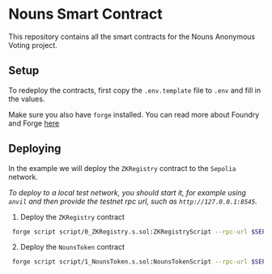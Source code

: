# Nouns Smart Contract

This repository contains all the smart contracts for the Nouns Anonymous Voting project.

## Setup

To redeploy the contracts, first copy the `.env.template` file to `.env` and fill in the values.

Make sure you also have `forge` installed. You can read more about Foundry and Forge [here](https://book.getfoundry.sh/getting-started/installation)

## Deploying

In the example we will deploy the `ZKRegistry` contract to the `Sepolia` network.

_To deploy to a local test network, you should start it, for example using `anvil` and then provide the testnet rpc url, such as `http://127.0.0.1:8545`._

1. Deploy the `ZKRegistry` contract

```bash
 forge script script/0_ZKRegistry.s.sol:ZKRegistryScript --rpc-url $SEPOLIA_RPC_URL --broadcast --verify -vvvv
```

2. Deploy the `NounsToken` contract

```bash
 forge script script/1_NounsToken.s.sol:NounsTokenScript --rpc-url $SEPOLIA_RPC_URL --broadcast --verify -vvvv
```